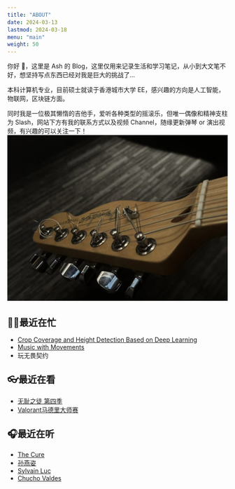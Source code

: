 ```yaml
---
title: "ABOUT"
date: 2024-03-13
lastmod: 2024-03-18
menu: "main"
weight: 50
---
```


你好 👋，这里是 Ash 的 Blog，这里仅用来记录生活和学习笔记，从小到大文笔不好，想坚持写点东西已经对我是巨大的挑战了...

本科计算机专业，目前硕士就读于香港城市大学 EE，感兴趣的方向是人工智能，物联网，区块链方面。

同时我是一位极其懒惰的吉他手，爱听各种类型的摇滚乐，但唯一偶像和精神支柱为 Slash，网站下方有我的联系方式以及视频 Channel，随缘更新弹琴 or 演出视频，有兴趣的可以关注一下！
![Guitar](image.png)

## 🧑‍💻最近在忙
- [Crop Coverage and Height Detection Based on Deep Learning](https://github.com/ashhhi/Smart-Farm)
- [Music with Movements](https://github.com/ashhhi/MWM)
- 玩无畏契约

## 👓最近在看
- [无耻之徒 第四季](https://gimy.ai/vod/155289.html)
- [Valorant马德里大师赛](https://liquipedia.net/valorant/VCT/2024/Stage_1/Masters)

## 🎧最近在听
- [The Cure](https://open.spotify.com/artist/7bu3H8JO7d0UbMoVzbo70s?si=cc456907784b4200)
- [孙燕姿](https://open.spotify.com/artist/0SIXZXJCAhNU8sxK0qm7hn?si=344278c6588b4a58)
- [Sylvain Luc](https://open.spotify.com/artist/2dXI8YsDDZSD3HgoNUvilF?si=49f8ea2a7ac34518)
- [Chucho Valdes](https://open.spotify.com/artist/27mRThsZ9K1BYmz0rioxwp?si=8058605073d147f2)
